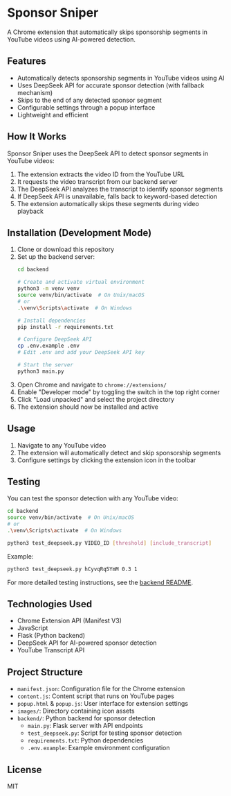 # Sponsor Sniper

A Chrome extension that automatically skips sponsorship segments in YouTube videos using AI-powered detection.

## Features

- Automatically detects sponsorship segments in YouTube videos using AI
- Uses DeepSeek API for accurate sponsor detection (with fallback mechanism)
- Skips to the end of any detected sponsor segment
- Configurable settings through a popup interface
- Lightweight and efficient

## How It Works

Sponsor Sniper uses the DeepSeek API to detect sponsor segments in YouTube videos:

1. The extension extracts the video ID from the YouTube URL
2. It requests the video transcript from our backend server
3. The DeepSeek API analyzes the transcript to identify sponsor segments
4. If DeepSeek API is unavailable, falls back to keyword-based detection
5. The extension automatically skips these segments during video playback

## Installation (Development Mode)

1. Clone or download this repository
2. Set up the backend server:
   ```bash
   cd backend
   
   # Create and activate virtual environment
   python3 -m venv venv
   source venv/bin/activate  # On Unix/macOS
   # or
   .\venv\Scripts\activate  # On Windows
   
   # Install dependencies
   pip install -r requirements.txt
   
   # Configure DeepSeek API
   cp .env.example .env
   # Edit .env and add your DeepSeek API key
   
   # Start the server
   python3 main.py
   ```
3. Open Chrome and navigate to `chrome://extensions/`
4. Enable "Developer mode" by toggling the switch in the top right corner
5. Click "Load unpacked" and select the project directory
6. The extension should now be installed and active

## Usage

1. Navigate to any YouTube video
2. The extension will automatically detect and skip sponsorship segments
3. Configure settings by clicking the extension icon in the toolbar

## Testing

You can test the sponsor detection with any YouTube video:

```bash
cd backend
source venv/bin/activate  # On Unix/macOS
# or
.\venv\Scripts\activate  # On Windows

python3 test_deepseek.py VIDEO_ID [threshold] [include_transcript]
```

Example:
```bash
python3 test_deepseek.py hCyvqRq5YmM 0.3 1
```

For more detailed testing instructions, see the [backend README](backend/README.md).

## Technologies Used

- Chrome Extension API (Manifest V3)
- JavaScript
- Flask (Python backend)
- DeepSeek API for AI-powered sponsor detection
- YouTube Transcript API

## Project Structure

- `manifest.json`: Configuration file for the Chrome extension
- `content.js`: Content script that runs on YouTube pages
- `popup.html` & `popup.js`: User interface for extension settings
- `images/`: Directory containing icon assets
- `backend/`: Python backend for sponsor detection
  - `main.py`: Flask server with API endpoints
  - `test_deepseek.py`: Script for testing sponsor detection
  - `requirements.txt`: Python dependencies
  - `.env.example`: Example environment configuration

## License

MIT 